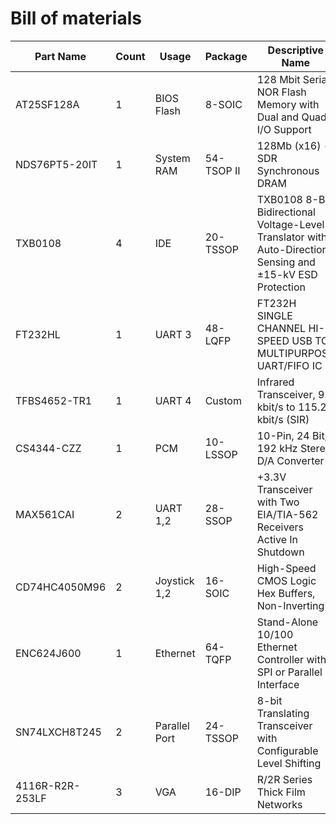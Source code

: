 # Bill of materials

| Part Name       | Count | Usage         | Package    | Descriptive Name                                                                                           |
| --------------- | ----- | ------------- | ---------- | ---------------------------------------------------------------------------------------------------------- |
| AT25SF128A      | 1     | BIOS Flash    | 8-SOIC     | 128 Mbit Serial NOR Flash Memory with Dual and Quad I/O Support                                            |
| NDS76PT5-20IT   | 1     | System RAM    | 54-TSOP II | 128Mb (x16) - SDR Synchronous DRAM                                                                         |
| TXB0108         | 4     | IDE           | 20-TSSOP   | TXB0108 8-Bit Bidirectional Voltage-Level Translator with Auto-Direction Sensing and ±15-kV ESD Protection |
| FT232HL         | 1     | UART 3        | 48-LQFP    | FT232H SINGLE CHANNEL HI-SPEED USB TO MULTIPURPOSE UART/FIFO IC                                            |
| TFBS4652-TR1    | 1     | UART 4        | Custom     | Infrared Transceiver, 9.6 kbit/s to 115.2 kbit/s (SIR)                                                     |
| CS4344-CZZ      | 1     | PCM           | 10-LSSOP   | 10-Pin, 24 Bit, 192 kHz Stereo D/A Converter                                                               |
| MAX561CAI       | 2     | UART 1,2      | 28-SSOP    | +3.3V Transceiver with Two EIA/TIA-562 Receivers Active In Shutdown                                        |
| CD74HC4050M96   | 2     | Joystick 1,2  | 16-SOIC    | High-Speed CMOS Logic Hex Buffers, Non-Inverting                                                           |
| ENC624J600      | 1     | Ethernet      | 64-TQFP    | Stand-Alone 10/100 Ethernet Controller with SPI or Parallel Interface                                      |
| SN74LXCH8T245   | 2     | Parallel Port | 24-TSSOP   | 8-bit Translating Transceiver with Configurable Level Shifting                                             |
| 4116R-R2R-253LF | 3     | VGA           | 16-DIP     | R/2R Series Thick Film Networks                                                                            |
